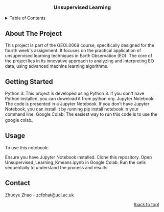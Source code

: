 
<div align="center">
   
  </a>

  <h3 align="center">Unsupervised Learning</h3>

  <p align="center">
  </p>
</div>



<!-- TABLE OF CONTENTS -->
<details>
  <summary>Table of Contents</summary>
  <ol>
    <li>
      <a href="#about-the-project">About The Project</a>
    </li>
    <li>
      <a href="#getting-started">Getting Started</a>
    </li>
    <li><a href="#usage">Usage</a></li>
    <li><a href="#contact">Contact</a></li>
  </ol>
</details>



<!-- ABOUT THE PROJECT -->
## About The Project

This project is part of the GEOL0069 course, specifically designed for the fourth week's assignment. It focuses on the practical application of unsupervised learning techniques in Earth Observation (EO). The core of the project lies in its innovative approach to analyzing and interpreting EO data, using advanced machine learning algorithms.



<!-- GETTING STARTED -->
## Getting Started

Python 3: This project is developed using Python 3. If you don't have Python installed, you can download it from python.org.
Jupyter Notebook: The code is presented in a Jupyter Notebook. If you don't have Jupyter Notebook, you can install it by running pip install notebook in your command line.
Google Colab: The easiest way to run this code is to use the google colab。



<!-- USAGE EXAMPLES -->
## Usage

To use this notebook:

Ensure you have Jupyter Notebook installed.
Clone this repository.
Open Unsupervised_Learning_Kmeans.ipynb in Google Colab.
Run the cells sequentially to understand the process and results.





<!-- CONTACT -->
## Contact

Zhuoyu Zhao - zcfbhat@ucl.ac.uk 


<p align="right">(<a href="#readme-top">back to top</a>)</p>




